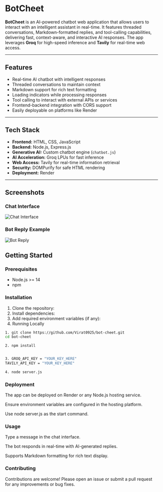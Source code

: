 # BotCheet

**BotCheet** is an AI-powered chatbot web application that allows users to interact with an intelligent assistant in real-time. It features threaded conversations, Markdown-formatted replies, and tool-calling capabilities, delivering fast, context-aware, and interactive AI responses. The app leverages **Groq** for high-speed inference and **Tavily** for real-time web access.

---

## Features

- Real-time AI chatbot with intelligent responses  
- Threaded conversations to maintain context  
- Markdown support for rich text formatting  
- Loading indicators while processing responses  
- Tool calling to interact with external APIs or services  
- Frontend-backend integration with CORS support  
- Easily deployable on platforms like Render  

---

## Tech Stack

- **Frontend:** HTML, CSS, JavaScript  
- **Backend:** Node.js, Express.js  
- **Generative AI:** Custom chatbot engine (`chatbot.js`)  
- **AI Acceleration:** Groq LPUs for fast inference  
- **Web Access:** Tavily for real-time information retrieval  
- **Security:** DOMPurify for safe HTML rendering  
- **Deployment:** Render
  

---

## Screenshots

### Chat Interface
![Chat Interface](assets/screenshot1.png)

### Bot Reply Example
![Bot Reply](assets/screenshot2.png)


## Getting Started

### Prerequisites

- Node.js >= 14  
- npm

### Installation

1. Clone the repository:
2. Install dependencies:
3. Add required environment variables (if any):
4. Running Locally

```bash
1. git clone https://github.com/Virat0925/bot-cheet.git
cd bot-cheet

2. npm install


3. GROQ_API_KEY = "YOUR_KEY_HERE" 
TAVILY_API_KEY = "YOUR_KEY_HERE"

4. node server.js
```

### Deployment

The app can be deployed on Render or any Node.js hosting service.

Ensure environment variables are configured in the hosting platform.

Use node server.js as the start command.

### Usage

Type a message in the chat interface.

The bot responds in real-time with AI-generated replies.

Supports Markdown formatting for rich text display.

### Contributing

Contributions are welcome! Please open an issue or submit a pull request for any improvements or bug fixes.

